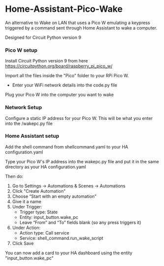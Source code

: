 # Home-Assistant-Pico-Wake
An alternative to Wake on LAN that uses a Pico W emulating a keypress triggered by a command sent through Home Assistant to wake a computer. 

Designed for Circuit Python version 9

### Pico W setup

Install Circuit Python version 9 from here https://circuitpython.org/board/raspberry_pi_pico_w/

Import all the files inside the "Pico" folder to your RPi Pico W.
 
- Enter your WiFi network details into the code.py file

Plug your Pico W into the computer you want to wake

### Network Setup

Configure a static IP address for your Pico W. This will be what you enter into the /wakepc.py file

### Home Assistant setup

Add the shell command from shellcommand.yaml to your HA configuration.yaml

Type your Pico W's IP address into the wakepc.py file and put it in the same directory as your HA configuration.yaml

Then do:
1. Go to Settings → Automations & Scenes → Automations
2. Click "Create Automation"
3. Choose “Start with an empty automation”
4. Give it a name
5. Under Trigger:
    - Trigger type: State
    - Entity: input_button.wake_pc
    - Leave “From” and “To” fields blank (so any press triggers it)
6. Under Action:
    - Action type: Call service
    - Service: shell_command.run_wake_script
7. Click Save

You can now add a card to your HA dashboard using the entity "input_button.wake_pc"
